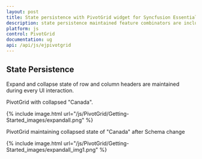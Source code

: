```yaml
---
layout: post
title: State persistence with PivotGrid widget for Syncfusion Essential JS
description: state persistence maintained feature combinators are included like soring, filtering and drillthrough.
platform: js
control: PivotGrid
documentation: ug
api: /api/js/ejpivotgrid
---
```


## State Persistence

Expand and collapse state of row and column headers are maintained during every UI interaction.

PivotGrid with collapsed "Canada".

{% include image.html url="/js/PivotGrid/Getting-Started_images/expandall.png" %}


PivotGrid maintaining collapsed state of "Canada" after Schema change

{% include image.html url="/js/PivotGrid/Getting-Started_images/expandall_img1.png" %}